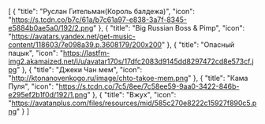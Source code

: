 [
  {
    "title": "Руслан Гительман(Король балдежа)",
    "icon": "https://s.tcdn.co/b7c/61a/b7c61a97-e838-3a7f-8345-e5884b0ae5a0/192/2.png"
  },
  {
    "title": "Big Russian Boss & Pimp",
    "icon": "https://avatars.yandex.net/get-music-content/118603/7e098a39.p.3608179/200x200"
  },
   {
    "title": "Опасный пацык",
    "icon": "https://lastfm-img2.akamaized.net/i/u/avatar170s/17dfc2083d9145dd8297472cd8e573cf.jpg"
  },
    {
    "title": "Джеки Чан мем",
    "icon": "http://ktonanovenkogo.ru/image/chto-takoe-mem.png"
  },
   {
    "title": "Кама Пуля",
    "icon": "https://s.tcdn.co/7c5/8ee/7c58ee59-9aa0-3422-846b-e295ef2b1f0d/192/1.png"
  },
  {
    "title": "Вжух",
    "icon": "https://avatanplus.com/files/resources/mid/585c270e8222c15927f890c5.png"
  }
]
